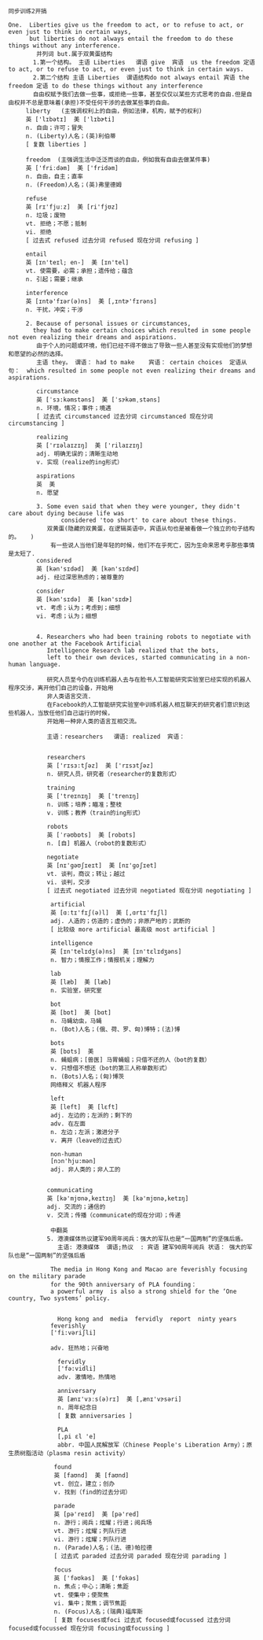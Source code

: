     同步训练2开搞

    One.  Liberties give us the freedom to act, or to refuse to act, or even just to think in certain ways,
          but liberties do not always entail the freedom to do these things without any interference.
            并列词 but.属于双黄蛋结构
           1.第一个结构。 主语 Liberties   谓语 give  宾语  us the freedom 定语 to act, or to refuse to act, or even just to think in certain ways.
           2.第二个结构 主语 Liberties  谓语结构do not always entail 宾语 the freedom 定语 to do these things without any interference
           自由权赋予我们去做一些事，或拒绝一些事，甚至仅仅以某些方式思考的自由.但是自由权并不总是意味着(承担)不受任何干涉的去做某些事的自由。
         liberty   (主强调权利上的自由，例如法律，机构，赋予的权利)
         英 ['lɪbətɪ]  美 ['lɪbɚti]
         n. 自由；许可；冒失
         n. (Liberty)人名；(英)利伯蒂
         [ 复数 liberties ]

         freedom  (主强调生活中泛泛而谈的自由，例如我有自由去做某件事)
         英 ['friːdəm]  美 ['fridəm]
         n. 自由，自主；直率
         n. (Freedom)人名；(英)弗里德姆

         refuse
         英 [rɪ'fjuːz]  美 [ri'fjʊz]
         n. 垃圾；废物
         vt. 拒绝；不愿；抵制
         vi. 拒绝
         [ 过去式 refused 过去分词 refused 现在分词 refusing ]

         entail
         英 [ɪn'teɪl; en-]  美 [ɪn'tel]
         vt. 使需要，必需；承担；遗传给；蕴含
         n. 引起；需要；继承

         interference
         英 [ɪntə'fɪər(ə)ns]  美 [,ɪntɚ'fɪrəns]
         n. 干扰，冲突；干涉

         2. Because of personal issues or circumstances,
           they had to make certain choices which resulted in some people not even realizing their dreams and aspirations.
            由于个人的问题或环境，他们已经不得不做出了导致一些人甚至没有实现他们的梦想和愿望的必然的选择。
            主语 they。 谓语： had to make    宾语： certain choices  定语从句：  which resulted in some people not even realizing their dreams and aspirations.

            circumstance
            英 [ˈsɜ:kəmstəns]  美 [ˈsɝ​kəmˌstəns]
            n. 环境，情况；事件；境遇
            [ 过去式 circumstanced 过去分词 circumstanced 现在分词 circumstancing ]

            realizing
            英 ['rɪəlaɪzɪŋ]  美 ['rilaɪzɪŋ]
            adj. 明确无误的；清晰生动地
            v. 实现（realize的ing形式）

            aspirations
            英  美
            n. 愿望

            3. Some even said that when they were younger, they didn't care about dying because life was
                   considered 'too short' to care about these things.
               双黄蛋(隐藏的双黄蛋，在逻辑英语中，宾语从句也是被看做一个独立的句子结构的。   )
                有一些说人当他们是年轻的时候，他们不在乎死亡，因为生命来思考乎那些事情是太短了.
            considered
            英 [kən'sɪdəd]  美 [kən'sɪdɚd]
            adj. 经过深思熟虑的；被尊重的

            consider
            英 [kən'sɪdə]  美 [kən'sɪdɚ]
            vt. 考虑；认为；考虑到；细想
            vi. 考虑；认为；细想


            4. Researchers who had been training robots to negotiate with one another at the Facebook Artificial
               Intelligence Research lab realized that the bots,
               left to their own devices, started communicating in a non-human language.

               研究人员至今仍在训练机器人去与在脸书人工智能研究实验室已经实现的机器人程序交涉，离开他们自己的设备，开始用
               非人类语言交流.
               在Facebook的人工智能研究实验室中训练机器人相互聊天的研究者们意识到这些机器人，当放任他们自己运行的时候，
               开始用一种非人类的语言互相交流。

               主语：researchers   谓语: realized  宾语：


               researchers
               英 ['rɪsɜ:tʃəz]  美 ['rɪsɜtʃəz]
               n. 研究人员，研究者（researcher的复数形式）

               training
               英 ['treɪnɪŋ]  美 ['trenɪŋ]
               n. 训练；培养；瞄准；整枝
               v. 训练；教养（train的ing形式）

               robots
               英 [ˈrəʊbɒts]  美 [robɑts]
               n. [自] 机器人（robot的复数形式）

               negotiate
               英 [nɪ'gəʊʃɪeɪt]  美 [nɪ'ɡoʃɪet]
               vt. 谈判，商议；转让；越过
               vi. 谈判，交涉
               [ 过去式 negotiated 过去分词 negotiated 现在分词 negotiating ]

                artificial
                英 [ɑːtɪ'fɪʃ(ə)l]  美 [,ɑrtɪ'fɪʃl]
                adj. 人造的；仿造的；虚伪的；非原产地的；武断的
                [ 比较级 more artificial 最高级 most artificial ]

                intelligence
                英 [ɪn'telɪdʒ(ə)ns]  美 [ɪn'tɛlɪdʒəns]
                n. 智力；情报工作；情报机关；理解力

                lab
                英 [læb]  美 [læb]
                n. 实验室，研究室

                bot
                英 [bɒt]  美 [bɑt]
                n. 马蝇幼虫，马蝇
                n. (Bot)人名；(俄、荷、罗、匈)博特；(法)博

                bots
                英 [bɒts]  美
                n. 蝇蛆病；[兽医] 马胃蝇蛆；只借不还的人（bot的复数）
                v. 只想借不想还（bot的第三人称单数形式）
                n. (Bots)人名；(匈)博茨
                网络释义 机器人程序

                left
                英 [left]  美 [lɛft]
                adj. 左边的；左派的；剩下的
                adv. 在左面
                n. 左边；左派；激进分子
                v. 离开（leave的过去式）

                non-human
                [nɔn'hju:mən]
                adj. 非人类的；非人工的


               communicating
               英 [kə'mjʊnə,keɪtɪŋ]  美 [kə'mjʊnə,ketɪŋ]
               adj. 交流的；通信的
               v. 交流；传播（communicate的现在分词）；传递

                中翻英
               5. 港澳媒体热议建军90周年阅兵：强大的军队也是“一国两制”的坚强后盾。
                  主语: 港澳媒体  谓语;热议  : 宾语 建军90周年阅兵 状语： 强大的军队也是“一国两制”的坚强后盾

                The media in Hong Kong and Macao are feverishly focusing on the military parade
                for the 90th anniversary of PLA founding：
                a powerful army  is also a strong shield for the ‘One country, Two systems’ policy.


                  Hong kong and  media  fervidly  report  ninty years
                feverishly
                ['fi:vəriʃli]

                adv. 狂热地；兴奋地

                  fervidly
                  ['fə:vidli]
                  adv. 激情地，热情地

                  anniversary
                  英 [ænɪ'vɜːs(ə)rɪ]  美 [,ænɪ'vɝsəri]
                  n. 周年纪念日
                  [ 复数 anniversaries ]

                  PLA
                  [,pi ɛl 'e]
                  abbr. 中国人民解放军（Chinese People's Liberation Army）；原生质树脂活动（plasma resin activity）

                 found
                 英 [faʊnd]  美 [faʊnd]
                 vt. 创立，建立；创办
                 v. 找到（find的过去分词）

                 parade
                 英 [pə'reɪd]  美 [pə'red]
                 n. 游行；阅兵；炫耀；行进；阅兵场
                 vt. 游行；炫耀；列队行进
                 vi. 游行；炫耀；列队行进
                 n. (Parade)人名；(法、德)帕拉德
                 [ 过去式 paraded 过去分词 paraded 现在分词 parading ]

                 focus
                 英 ['fəʊkəs]  美 ['fokəs]
                 n. 焦点；中心；清晰；焦距
                 vt. 使集中；使聚焦
                 vi. 集中；聚焦；调节焦距
                 n. (Focus)人名；(瑞典)福库斯
                 [ 复数 focuses或foci 过去式 focused或focussed 过去分词 focused或focussed 现在分词 focusing或focussing ]
